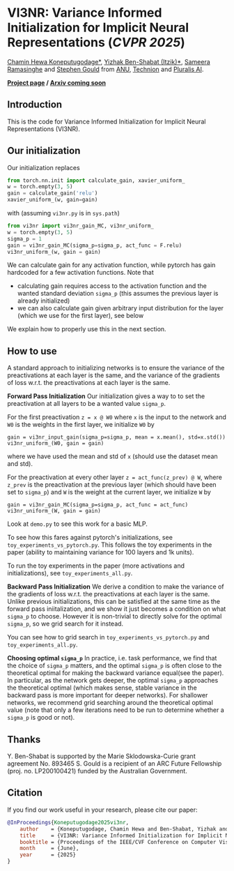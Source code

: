 # VI3NR: Variance Informed Initialization for Implicit Neural Representations (_CVPR 2025_)

[Chamin Hewa Koneputugodage*](https://www.linkedin.com/in/chamin-hewa-koneputugodage-b3ba17148/), [Yizhak Ben-Shabat (Itzik)*](http://www.itzikbs.com), [Sameera Ramasinghe](https://www.linkedin.com/in/sameeraramasinghe/) and [Stephen Gould](http://users.cecs.anu.edu.au/~sgould/) from [ANU](https://www.anu.edu.au/), [Technion](https://www.technion.ac.il/) and [Pluralis AI](https://pluralis.ai/).

__[Project page](https://chumbyte.github.io/vi3nr-site/)&nbsp;/ [Arxiv coming soon]()__

## Introduction
This is the code for Variance Informed Initialization for Implicit Neural Representations (VI3NR).

## Our initialization

Our initialization replaces
```py
from torch.nn.init import calculate_gain, xavier_uniform_
w = torch.empty(3, 5)
gain = calculate_gain('relu')
xavier_uniform_(w, gain=gain)
```
with (assuming `vi3nr.py` is in `sys.path`)

```py
from vi3nr import vi3nr_gain_MC, vi3nr_uniform_
w = torch.empty(3, 5)
sigma_p = 1
gain = vi3nr_gain_MC(sigma_p=sigma_p, act_func = F.relu)
vi3nr_uniform_(w, gain = gain)
```

We can calculate gain for any activation function, while pytorch has gain hardcoded for a few activation functions.
Note that
* calculating gain requires access to the activation function and the wanted standard deviation `sigma_p` (this assumes the previous layer is already initialized)
* we can also calculate gain given arbitrary input distribution for the layer (which we use for the first layer), see below

We explain how to properly use this in the next section.

## How to use

A standard approach to initializing networks is to ensure the variance of the preactivations at each layer is the same, and the variance of the gradients of loss w.r.t. the preactivations at each layer is the same.

**Forward Pass Initialization**
Our initialization gives a way to to set the preactivation at all layers to be a wanted value `sigma_p`.

For the first preactivation `z = x @ W0` where `x` is the input to the network and `W0` is the weights in the first layer, we initialize `W0` by
```
gain = vi3nr_input_gain(sigma_p=sigma_p, mean = x.mean(), std=x.std())
vi3nr_uniform_(W0, gain = gain)
```
where we have used the mean and std of `x` (should use the dataset mean and std).

For the preactivation at every other layer `z = act_func(z_prev) @ W`, where `z_prev` is the preactivation at the previous layer (which should have been set to `sigma_p`) and `W` is the weight at the current layer, we initialize `W` by

```
gain = vi3nr_gain_MC(sigma_p=sigma_p, act_func = act_func)
vi3nr_uniform_(W, gain = gain)
```
Look at `demo.py` to see this work for a basic MLP.

To see how this fares against pytorch's initializations, see `toy_experiments_vs_pytorch.py`. This follows the toy experiments in the paper 
(ability to maintaining variance for 100 layers and 1k units).

To run the toy experiments in the paper (more activations and initializations), see `toy_experiments_all.py`.

**Backward Pass Initialization**
We derive a condition to make the variance of the gradients of loss w.r.t. the preactivations at each layer is the same. Unlike previous initializations, this can be satisfied at the same time as the forward pass iniitalization, and we show it just becomes a condition on what `sigma_p` to choose. However it is non-trivial to directly solve for the optimal `sigma_p`, so we grid search for it instead.

You can see how to grid search in `toy_experiments_vs_pytorch.py` and `toy_experiments_all.py`.

**Choosing optimal `sigma_p`**
In practice, i.e. task performance, we find that the choice of `sigma_p` matters, and the optimal `sigma_p` is often close to the theoretical optimal for making the backward variance equal(see the paper). In particular, as the network gets deeper, the optimal `sigma_p` approaches the theoretical optimal (which makes sense, stable variance in the backward pass is more important for deeper networks). For shallower networks, we recommend grid searching around the theoretical optimal value (note that only a few iterations need to be run to determine whether a `sigma_p` is good or not).


## Thanks

Y. Ben-Shabat is supported by the Marie Sklodowska-Curie grant agreement No. 893465 S. Gould is a recipient of an ARC Future Fellowship (proj. no. LP200100421)
funded by the Australian Government.

## Citation

If you find our work useful in your research, please cite our paper:

```bibtex
@InProceedings{Koneputugodage2025vi3nr,
    author    = {Koneputugodage, Chamin Hewa and Ben-Shabat, Yizhak and Ramasinghe, Sameera and Gould, Stephen},
    title     = {VI3NR: Variance Informed Initialization for Implicit Neural Representations},
    booktitle = {Proceedings of the IEEE/CVF Conference on Computer Vision and Pattern Recognition (CVPR)},
    month     = {June},
    year      = {2025}
}
```